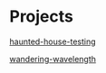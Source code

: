 # Projects

[haunted-house-testing](https://haunted-house-testing.vercel.app)

[wandering-wavelength](https://wandering-wavelength.vercel.app)


